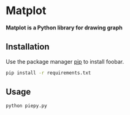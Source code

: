 # Matplot

**Matplot is a Python library for drawing graph**

## Installation

Use the package manager [pip](https://pip.pypa.io/en/stable/) to install foobar.

```bash
pip install -r requirements.txt
```

## Usage

```bash
python piepy.py

```